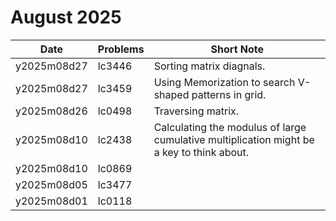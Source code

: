 # August 2025

| Date        | Problems | Short Note                                                                                |
| ----------- | -------- | ----------------------------------------------------------------------------------------- |
| y2025m08d27 | lc3446   | Sorting matrix diagnals.                                                                  |
| y2025m08d27 | lc3459   | Using Memorization to search V-shaped patterns in grid.                                   |
| y2025m08d26 | lc0498   | Traversing matrix.                                                                        |
| y2025m08d10 | lc2438   | Calculating the modulus of large cumulative multiplication might be a key to think about. |
| y2025m08d10 | lc0869   |                                                                                           |
| y2025m08d05 | lc3477   |                                                                                           |
| y2025m08d01 | lc0118   |                                                                                           |
